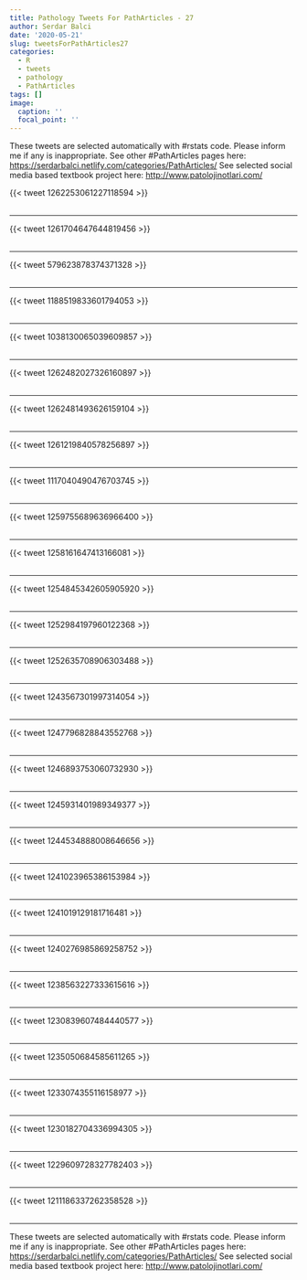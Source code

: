 ```yaml
---
title: Pathology Tweets For PathArticles - 27
author: Serdar Balci
date: '2020-05-21'
slug: tweetsForPathArticles27
categories:
  - R
  - tweets
  - pathology
  - PathArticles
tags: []
image:
  caption: ''
  focal_point: ''
---
```



These tweets are selected automatically with #rstats code. Please inform me if any is inappropriate.
See other #PathArticles pages here: https://serdarbalci.netlify.com/categories/PathArticles/ 
See selected social media based textbook project here: http://www.patolojinotlari.com/

{{< tweet 1262253061227118594 >}}
<br>
<br>
<hr>
{{< tweet 1261704647644819456 >}}
<br>
<br>
<hr>
{{< tweet 579623878374371328 >}}
<br>
<br>
<hr>
{{< tweet 1188519833601794053 >}}
<br>
<br>
<hr>
{{< tweet 1038130065039609857 >}}
<br>
<br>
<hr>
{{< tweet 1262482027326160897 >}}
<br>
<br>
<hr>
{{< tweet 1262481493626159104 >}}
<br>
<br>
<hr>
{{< tweet 1261219840578256897 >}}
<br>
<br>
<hr>
{{< tweet 1117040490476703745 >}}
<br>
<br>
<hr>
{{< tweet 1259755689636966400 >}}
<br>
<br>
<hr>
{{< tweet 1258161647413166081 >}}
<br>
<br>
<hr>
{{< tweet 1254845342605905920 >}}
<br>
<br>
<hr>
{{< tweet 1252984197960122368 >}}
<br>
<br>
<hr>
{{< tweet 1252635708906303488 >}}
<br>
<br>
<hr>
{{< tweet 1243567301997314054 >}}
<br>
<br>
<hr>
{{< tweet 1247796828843552768 >}}
<br>
<br>
<hr>
{{< tweet 1246893753060732930 >}}
<br>
<br>
<hr>
{{< tweet 1245931401989349377 >}}
<br>
<br>
<hr>
{{< tweet 1244534888008646656 >}}
<br>
<br>
<hr>
{{< tweet 1241023965386153984 >}}
<br>
<br>
<hr>
{{< tweet 1241019129181716481 >}}
<br>
<br>
<hr>
{{< tweet 1240276985869258752 >}}
<br>
<br>
<hr>
{{< tweet 1238563227333615616 >}}
<br>
<br>
<hr>
{{< tweet 1230839607484440577 >}}
<br>
<br>
<hr>
{{< tweet 1235050684585611265 >}}
<br>
<br>
<hr>
{{< tweet 1233074355116158977 >}}
<br>
<br>
<hr>
{{< tweet 1230182704336994305 >}}
<br>
<br>
<hr>
{{< tweet 1229609728327782403 >}}
<br>
<br>
<hr>
{{< tweet 1211186337262358528 >}}
<br>
<br>
<hr>


These tweets are selected automatically with #rstats code. Please inform me if any is inappropriate.
See other #PathArticles pages here: https://serdarbalci.netlify.com/categories/PathArticles/ 
See selected social media based textbook project here: http://www.patolojinotlari.com/
